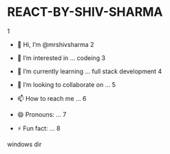 # REACT-BY-SHIV-SHARMA
1
- 👋 Hi, I’m @mrshivsharma
2
- 👀 I’m interested in ... codeing
3
- 🌱 I’m currently learning ... full stack development 
4
- 💞️ I’m looking to collaborate on ...
5
- 📫 How to reach me ...
6
- 😄 Pronouns: ...
7

- ⚡ Fun fact: ...
8

windows dir